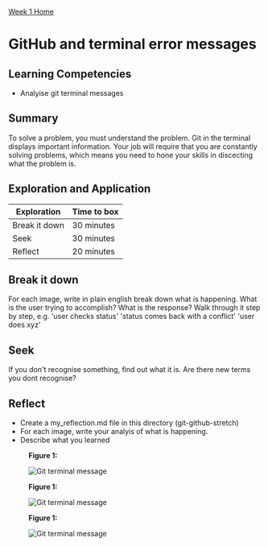 [Week 1 Home](../)

# GitHub and terminal error messages

## Learning Competencies

- Analyise git terminal messages

## Summary

To solve a problem, you must understand the problem. Git in the terminal displays important information. Your job will require that you are constantly solving problems, which means you need to hone your skills in discecting what the problem is.

## Exploration and Application

Exploration | Time to box |
------------|----------|
Break it down  | 30 minutes
Seek | 30 minutes
Reflect | 20 minutes


## Break it down
For each image, write in plain english break down what is happening. What is the user trying to accomplish? What is the response?
Walk through it step by step, e.g.
'user checks status'
'status comes back with a conflict'
'user does xyz'

## Seek
If you don't recognise something, find out what it is. Are there new terms you dont recognise?

## Reflect
- Create a my_reflection.md file in this directory (git-github-stretch)
- For each image, write your analyis of what is happening.
- Describe what you learned

<figure>
  <figcaption>
    <p><strong>Figure 1:</strong></p>
  </figcaption>
  <img src="../images/github_7_terminal_message.png" alt="Git terminal message"><br>

</figure>

<figure>
  <figcaption>
    <p><strong>Figure 1:</strong></p>
  </figcaption>
  <img src="../images/github_8_terminal_message.png" alt="Git terminal message"><br>

</figure>

<figure>
  <figcaption>
    <p><strong>Figure 1:</strong></p>
  </figcaption>
  <img src="../images/github_9_terminal_message.png" alt="Git terminal message"><br>

</figure>